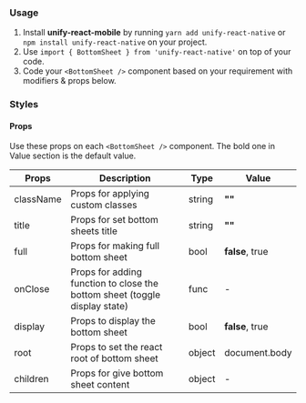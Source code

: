 ### Usage

1. Install **unify-react-mobile** by running `yarn add unify-react-native` or `npm install unify-react-native` on your project.
2. Use `import { BottomSheet } from 'unify-react-native'` on top of your code.
3. Code your `<BottomSheet />` component based on your requirement with modifiers & props below.



### Styles

#### Props

Use these props on each `<BottomSheet />` component. The bold one in Value section is the default value.

| Props            | Description                         | Type            | Value
|---------------------|----------------------------------|-----------------|---------------------|
| className   | Props for applying custom classes   | string            | **""**
| title   | Props for set bottom sheets title   | string            | **""**
| full   | Props for making full bottom sheet   | bool            | **false**, true
| onClose   | Props for adding function to close the bottom sheet (toggle display state)   | func            | -
| display   | Props to display the bottom sheet   | bool            | **false**, true
| root   | Props to set the react root of bottom sheet   | object            | document.body
| children   | Props for give bottom sheet content   | object            | -
